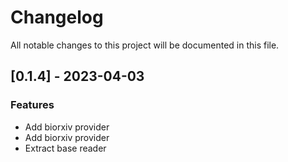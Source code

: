 # Changelog

All notable changes to this project will be documented in this file.

## [0.1.4] - 2023-04-03

### Features

- Add biorxiv provider
- Add biorxiv provider
- Extract base reader

<!-- generated by git-cliff -->
